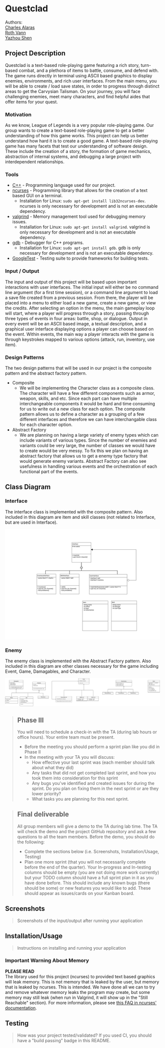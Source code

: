 # Questclad
 
 Authors:  
 [Charles Alaras](https://github.com/charlesalaras)  
 [Roth Vann](https://github.com/swampape)  
 [Yazhou Shen](https://github.com/yazhoushenphillip)

## Project Description
 Questclad is a text-based role-playing game featuring a rich story, turn-based combat, and a plethora of items to battle, consume, and defend with. The game runs directly in terminal using ASCII based graphics to display enemies, environments, and rich user interfaces. From the main menu, you will be able to create / load save states, in order to progress through distinct areas  to get the Carvysian Talisman. On your journey, you will face challenging enemies, meet many characters, and find helpful aides that offer items for your quest.  
### Motivation
 As we know, League of Legends is a very popular role-playing game. Our group wants to create a text-based role-playing game to get a better understanding of how this game works. This project can help us better understand how hard it is to create a good game. A text-based role-playing game has many facets that test our understanding of software design. These include the creation of a story, the formation of game mechanics, abstraction of internal systems, and debugging a large project with interdependent relationships.  
  
### Tools
 * [C++](https://www.cplusplus.com/) - Programming language used for our project.
 * [ncurses](https://invisible-island.net/ncurses/announce.html) - Programming library that allows for the creation of a text based GUI on a terminal.  
    * Installation for Linux: `sudo apt-get install lib32ncurses-dev`. ncurses is only necessary for development and is not an executable dependency.  
 * [valgrind](https://valgrind.org/) - Memory management tool used for debugging memory issues.  
    * Installation for Linux: `sudo apt-get install valgrind`. valgrind is only necessary for development and is not an executable dependency.  
 * [gdb](https://www.gnu.org/software/gdb/) - Debugger for C++ programs.  
    * Installation for Linux: `sudo apt-get install gdb`. gdb is only necessary for development and is not an executable dependency.  
 * [GoogleTest](https://github.com/google/googletest) - Testing suite to provide frameworks for building tests.  
  
### Input / Output
The input and output of this project will be based upon important interactions with user interfaces. The initial input will either be no command line argument (for a first time session), or a command line argument to load a save file created from a previous session. From there, the player will be placed into a menu to either load a new game, create a new game, or view the credits. After selecting an option in the menu, the main gameplay loop will start, where a player will progress through a story, passing through three types of events in four areas: battle, shop, or dialogue. Output in every event will be an ASCII based image, a textual description, and a graphical user interface displaying options a player can choose based on the event. Within events, the main way a player interacts with the game is through keystrokes mapped to various options (attack, run, inventory, use item).  
  
### Design Patterns
The two design patterns that will be used in our project is the composite pattern and the abstract factory pattern.  

  * Composite
    * We will be implementing the Character class as a composite class. The character will have a few different components such as armor, weapon, skills, and etc. Since each part can have multiple interchangeable components it would be hard and time consuming for us to write out a new class for each option. The composite pattern allows us to define a character as a grouping of a few different interfaces and therefore we can have interchangable class for each character option.
 * Abstract Factory
    * We are planning on having a large variety of enemy types which can include variants of various types. Since the number of enemies and variants could be very large, the number of classes we would have to create would be very messy. To fix this we plan on having an abstract factory that allows us to get a enemy type factory that would generate enemy variants. Abstract Factory can also see usefulness in handling various events and the orchestration of each functional part of the events.

## Class Diagram
### Interface
The interface class is implemented with the composite pattern. Also included in this diagram are item and skill classes (not related to Interface, but are used in Interface).

![Composite Pattern for Interface](img/InterfaceOMTFinal.png)

### Enemy
The enemy class is implemented with the Abstract Factory pattern. Also included in this diagram are other classes necessary for the game including Event, Game, Damagables, and Character.

![Abstract Factory Pattern for Enemy](img/PhaseII.png)
 
 > ## Phase III
 > You will need to schedule a check-in with the TA (during lab hours or office hours). Your entire team must be present. 
 > * Before the meeting you should perform a sprint plan like you did in Phase II
 > * In the meeting with your TA you will discuss: 
 >   - How effective your last sprint was (each member should talk about what they did)
 >   - Any tasks that did not get completed last sprint, and how you took them into consideration for this sprint
 >   - Any bugs you've identified and created issues for during the sprint. Do you plan on fixing them in the next sprint or are they lower priority?
 >   - What tasks you are planning for this next sprint.

 > ## Final deliverable
 > All group members will give a demo to the TA during lab time. The TA will check the demo and the project GitHub repository and ask a few questions to all the team members. 
 > Before the demo, you should do the following:
 > * Complete the sections below (i.e. Screenshots, Installation/Usage, Testing)
 > * Plan one more sprint (that you will not necessarily complete before the end of the quarter). Your In-progress and In-testing columns should be empty (you are not doing more work currently) but your TODO column should have a full sprint plan in it as you have done before. This should include any known bugs (there should be some) or new features you would like to add. These should appear as issues/cards on your Kanban board. 
 
 ## Screenshots
 > Screenshots of the input/output after running your application
 ## Installation/Usage
 > Instructions on installing and running your application
 ### Important Warning About Memory
 **PLEASE READ**  
 The library used for this project (ncurses) to provided text based graphics will leak memory. This is not memory that is leaked by the user, but memory that is leaked by ncurses. This is intended. We have done all we can to try and remove whatever memory leaks the program may create, but some memory may still leak (when run in Valgrind, it will show up in the "Still Reachable" section). For more information, please see [this FAQ in ncurses' documentation](https://invisible-island.net/ncurses/ncurses.faq.html#config_leaks).
 ## Testing
 > How was your project tested/validated? If you used CI, you should have a "build passing" badge in this README.
 
